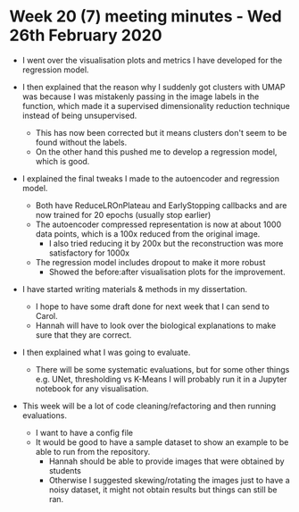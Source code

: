 # Week 20 (7) meeting minutes - Wed 26th February 2020

- I went over the visualisation plots and metrics I have developed for the regression model.

- I then explained that the reason why I suddenly got clusters with UMAP was because I was mistakenly passing in the image labels in the function, which made it a supervised dimensionality reduction technique instead of being unsupervised.
  - This has now been corrected but it means clusters don't seem to be found without the labels.
  - On the other hand this pushed me to develop a regression model, which is good.

- I explained the final tweaks I made to the autoencoder and regression model.
  - Both have ReduceLROnPlateau and EarlyStopping callbacks and are now trained for 20 epochs (usually stop earlier)
  - The autoencoder compressed representation is now at about 1000 data points, which is a 100x reduced from the original image.
    - I also tried reducing it by 200x but the reconstruction was more satisfactory for 1000x
  - The regression model includes dropout to make it more robust
    - Showed the before:after visualisation plots for the improvement.

- I have started writing materials & methods in my dissertation.
  - I hope to have some draft done for next week that I can send to Carol.
  - Hannah will have to look over the biological explanations to make sure that they are correct.

- I then explained what I was going to evaluate.
  - There will be some systematic evaluations, but for some other things e.g. UNet, thresholding vs K-Means I will probably run it in a Jupyter notebook for any visualisation.

- This week will be a lot of code cleaning/refactoring and then running evaluations.
  - I want to have a config file
  - It would be good to have a sample dataset to show an example to be able to run from the repository.
    - Hannah should be able to provide images that were obtained by students
    - Otherwise I suggested skewing/rotating the images just to have a noisy dataset, it might not obtain results but things can still be ran.

    
